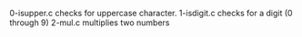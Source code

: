 0-isupper.c checks for uppercase character.
1-isdigit.c  checks for a digit (0 through 9)
2-mul.c multiplies two numbers
